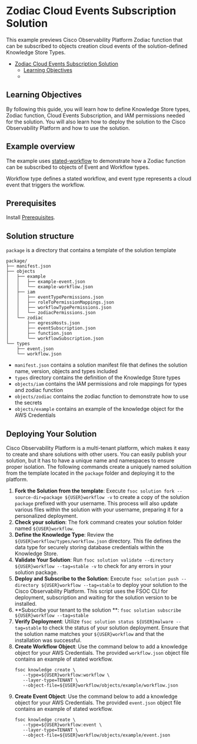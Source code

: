 # Zodiac Cloud Events Subscription Solution

This example previews Cisco Observability Platform Zodiac function that can be
subscribed to objects creation cloud events of the solution-defined Knowledge
Store Types.

<!-- TOC -->
* [Zodiac Cloud Events Subscription Solution](#zodiac-cloud-events-subscription-solution)
  * [Learning Objectives](#learning-objectives)
  * [](#)
<!-- TOC -->

## Learning Objectives

By following this guide, you will learn how to define Knowledge Store types,
Zodiac function, Cloud Events Subscription, and IAM permissions needed for the
solution. You will also learn how to deploy the solution to the Cisco
Observability Platform and how to use the solution.

## Example overview

The example uses [stated-workflow](https://github.com/cisco-open/stated-workflow) to demonstrate how a Zodiac function can 
be subscribed to objects of Event and Workflow types.

Workflow type defines a stated workflow, and event type represents a cloud event
that triggers the workflow.

## Prerequisites
Install [Prerequisites](https://github.com/cisco-open/observability-examples#Prerequisites).

## Solution structure

`package` is a directory that contains a template of the solution template

```shell
package/
├── manifest.json
├── objects
│   ├── example
│   │   ├── example-event.json
│   │   └── example-workflow.json
│   ├── iam
│   │   ├── eventTypePermissions.json
│   │   ├── roleToPermissionMappings.json
│   │   ├── workflowTypePermissions.json
│   │   └── zodiacPermissions.json
│   └── zodiac
│       ├── egressHosts.json
│       ├── eventSubscription.json
│       ├── function.json
│       └── workflowSubscription.json
└── types
    ├── event.json
    └── workflow.json
```
* `manifest.json` contains a solution manifest file that defines the solution
  name, version, objects and types included
* `types` directory contains the definition of the Knowledge Store types
* `objects/iam` contains the IAM permissions and role mappings for types and zodiac function
* `objects/zodiac` contains the zodiac function to demonstrate how to use the
  secrets
* `objects/example` contains an example of the knowledge object for the AWS
  Credentials

## Deploying Your Solution
Cisco Observability Platform is a multi-tenant platform, which makes it easy to
create and share solutions with other
users. You can easily publish your solution, but it has to have a unique name
and namespaces to ensure proper
isolation. The following commands create a uniquely named soluition from
the template located in the `package`
folder and deploying it to the platform.

1. **Fork the Solution from the template**:
   Execute `fsoc solution fork --source-dir=package ${USER}workflow -v` to
   create a copy
   of the solution `package` prefixed with
   your username. This process will also update various files within the
   solution with your username, preparing it for a
   personalized deployment.
2. **Check your solution**: The fork command creates your solution folder
   named `${USER}workflow`.
3. **Define the Knowledge Type**: Review
   the `${USER}workflow/types/workflow.json` directory. This file defines the
   data type for securely storing database credentials within the Knowledge
   Store.
4. **Validate Your Solution**:
   Run `fsoc solution validate --directory ${USER}workflow --tag=stable -v` to
   check for any errors in
   your solution package.
5. **Deploy and Subscribe to the Solution**:
   Execute `fsoc solution push --directory ${USER}workflow --tag=stable` to deploy
   your
   solution to the Cisco Observability
   Platform. This script uses the FSOC CLI for deployment, subscription and
   waiting for the solution version to be
   installed.
6. **Subscribe your tenant to the solution
   **: `fsoc solution subscribe ${USER}workflow --tag=stable`
7. **Verify Deployment**:
   Utilize `fsoc solution status ${USER}malware --tag=stable` to check the status
   of your
   solution deployment. Ensure that the
   solution name matches your `${USER}workflow` and that the installation was
   successful. 
8. **Create Workflow Object**: Use the command below to add a knowledge
   object for your AWS Credentials. The
   provided `workflow.json` object file contains an example of stated workflow.
   ```shell
   fsoc knowledge create \ 
      --type=${USER}workflow:workflow \
      --layer-type=TENANT \ 
      --object-file=${USER}workflow/objects/example/workflow.json
    ```
9. **Create Event Object**: Use the command below to add a knowledge object
   for your AWS Credentials. The
   provided `event.json` object file contains an example of stated workflow.
   ```shell
   fsoc knowledge create \ 
      --type=${USER}workflow:event \
      --layer-type=TENANT \ 
      --object-file=${USER}workflow/objects/example/event.json
    ```

